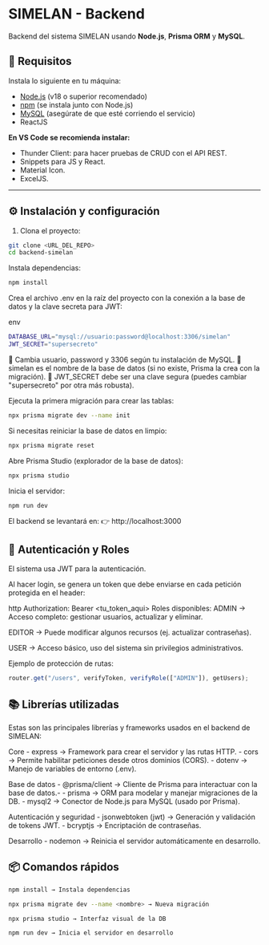 # SIMELAN - Backend

Backend del sistema SIMELAN usando **Node.js**, **Prisma ORM** y **MySQL**.

## 🔧 Requisitos

Instala lo siguiente en tu máquina:

- [Node.js](https://nodejs.org/) (v18 o superior recomendado)
- [npm](https://www.npmjs.com/) (se instala junto con Node.js)
- [MySQL](https://dev.mysql.com/downloads/) (asegúrate de que esté corriendo el servicio)
- ReactJS

**En VS Code se recomienda instalar:**
- Thunder Client: para hacer pruebas de CRUD con el API REST.
- Snippets para JS y React.
- Material Icon.
- ExcelJS.

---

## ⚙️ Instalación y configuración

1. Clona el proyecto:

```bash
git clone <URL_DEL_REPO>
cd backend-simelan
```
Instala dependencias:

```bash
npm install
```
Crea el archivo .env en la raíz del proyecto con la conexión a la base de datos y la clave secreta para JWT:

env
```bash
DATABASE_URL="mysql://usuario:password@localhost:3306/simelan"
JWT_SECRET="supersecreto"
```
🔹 Cambia usuario, password y 3306 según tu instalación de MySQL.
🔹 simelan es el nombre de la base de datos (si no existe, Prisma la crea con la migración).
🔹 JWT_SECRET debe ser una clave segura (puedes cambiar "supersecreto" por otra más robusta).

Ejecuta la primera migración para crear las tablas:

```bash
npx prisma migrate dev --name init
```
Si necesitas reiniciar la base de datos en limpio:

```bash
npx prisma migrate reset
```
Abre Prisma Studio (explorador de la base de datos):

```bash
npx prisma studio
```
Inicia el servidor:

```bash
npm run dev
```
El backend se levantará en:
👉 http://localhost:3000

## 🔐 Autenticación y Roles
El sistema usa JWT para la autenticación.

Al hacer login, se genera un token que debe enviarse en cada petición protegida en el header:

http
Authorization: Bearer <tu_token_aqui>
Roles disponibles:
ADMIN → Acceso completo: gestionar usuarios, actualizar y eliminar.

EDITOR → Puede modificar algunos recursos (ej. actualizar contraseñas).

USER → Acceso básico, uso del sistema sin privilegios administrativos.

Ejemplo de protección de rutas:

```js
router.get("/users", verifyToken, verifyRole(["ADMIN"]), getUsers);
```
## 📚 Librerías utilizadas
Estas son las principales librerías y frameworks usados en el backend de SIMELAN:

Core
    - express → Framework para crear el servidor y las rutas HTTP.
    - cors → Permite habilitar peticiones desde otros dominios (CORS).
    - dotenv → Manejo de variables de entorno (.env).

Base de datos
    - @prisma/client → Cliente de Prisma para interactuar con la base de datos.-  - prisma → ORM para modelar y manejar migraciones de la DB.
    - mysql2 → Conector de Node.js para MySQL (usado por Prisma).

Autenticación y seguridad
    - jsonwebtoken (jwt) → Generación y validación de tokens JWT.
    - bcryptjs → Encriptación de contraseñas.

Desarrollo
    - nodemon → Reinicia el servidor automáticamente en desarrollo.

## 📦 Comandos rápidos
```bash
npm install → Instala dependencias

npx prisma migrate dev --name <nombre> → Nueva migración

npx prisma studio → Interfaz visual de la DB

npm run dev → Inicia el servidor en desarrollo
```